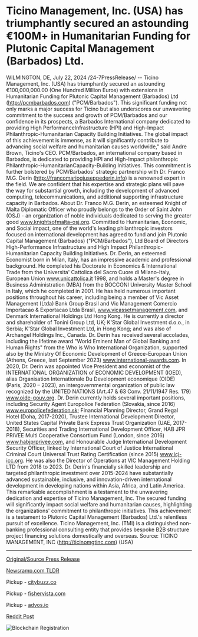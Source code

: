 # Ticino Management, Inc. (USA) has triumphantly secured an astounding €100M+ in Humanitarian Funding for Plutonic Capital Management (Barbados) Ltd.

WILMINGTON, DE, July 22, 2024 /24-7PressRelease/ -- Ticino Management, Inc. (USA) has triumphantly secured an astounding €100,000,000.00 (One Hundred Million Euros) with extensions in Humanitarian Funding for Plutonic Capital Management (Barbados) Ltd (http://pcmbarbados.com) ("PCM/Barbados"). This significant funding not only marks a major success for Ticino but also underscores our unwavering commitment to the success and growth of PCM/Barbados and our confidence in its prospects, a Barbados International company dedicated to providing High PerformanceInfrastructure (HPI) and High-Impact Philanthropic-Humanitarian Capacity Building Initiatives. The global impact of this achievement is immense, as it will significantly contribute to advancing social welfare and humanitarian causes worldwide," said Andre Brown, Ticino's CEO.  PCM/Barbados, an international company based in Barbados, is dedicated to providing HPI and High-Impact philanthropic Philanthropic-HumanitarianCapacity-Building Initiatives. This commitment is further bolstered by PCM/Barbados' strategic partnership with Dr. Franco M.G. Derin (http://francomariogiuseppederin.info) is a renowned expert in the field. We are confident that his expertise and strategic plans will pave the way for substantial growth, including the development of advanced computing, telecommunications, and additional supporting infrastructure capacity in Barbados.  About Dr. Franco M.G. Derin, an esteemed Knight of Malta Diplomatic Officer who proudly belongs to the Order of Saint John (OSJ) - an organization of noble individuals dedicated to serving the greater good www.knightsofmalta-osj.org.   Committed to Humanitarian, Economic, and Social impact, one of the world's leading philanthropic investors focused on international development has agreed to fund and join Plutonic Capital Management (Barbados) ("PCM/Barbados"), Ltd Board of Directors High-Performance Infrastructure and High Impact Philanthropic-Humanitarian Capacity Building Initiatives. Dr. Derin, an esteemed Economist born in Milan, Italy, has an impressive academic and professional background. He completed his Doctorate in Economics & International Trade from the Universita' Cattolica del Sacro Cuore di Milano-Italy, European Union www.unicattolica.it 1998, and holds a Master's degree in Business Administration (MBA) from the BOCCONI University Master School in Italy, which he completed in 2001. He has held numerous important positions throughout his career, including being a member of Vic Asset Management (Ltda) Bank Group Brasil and Vic Management Comercio Importacao & Exportacao Ltda Brasil, www.vicassetmanagement.com, and Denmark International Holdings Ltd Hong Kong. He is currently a director and shareholder of Tonini Group Ltd, UK; K'Star Global Investment d.o.o., in Serbia; K'Star Global Investment Ltd, in Hong Kong; and was also of Archangel Holdings Inc., Canada. Dr. Derin has received several accolades, including the lifetime award "World Eminent Man of Global Banking and Human Rights" from the Who is Who International Organization, supported also by the Ministry Of Economic Development of Greece-European Union (Athens, Greece, last September 2023) www.international-awards.com.   In 2020, Dr. Derin was appointed Vice President and economist of the INTERNATIONAL ORGANIZATION of ECONOMIC DEVELOPMENT (IOED), alias Organisation Internationale Du Development economique (OIDE) (Paris, 2020 – 2023), an intergovernmental organization of public law recognized by the UNITED NATIONS (Art.47 & 63 Conv. 21/11/1947 Res. 179) www.oide-gouv.org. Dr. Derin currently holds several important positions, including Security Agent Europolice Federation (Slovakia, since 2016) www.europolicefederation.sk; Financial Planning Director, Grand Regal Hotel (Doha, 2017-2020), Trustee International Development Director, United States Capital Private Bank Express Trust Organization (UAE, 2017-2018), Securities and Trading International Development Officer, HAB JPR PRIVEE Multi Cooperative Consortium Fund (London, since 2016) www.habjprprivee.com, and Honourable Judge International Development Security Officer, linked by International Court of Justice International Criminal Court Universal Trust Rating Certification (since 2015) www.icj-icc.org. He was also the Director of Operations at VIC Management Holding LTD from 2018 to 2023. Dr. Derin's financially skilled leadership and targeted philanthropic investment over 2015-2024 have substantially advanced sustainable, inclusive, and innovation-driven international development in developing nations within Asia, Africa, and Latin America. This remarkable accomplishment is a testament to the unwavering dedication and expertise of Ticino Management, Inc. The secured funding will significantly impact social welfare and humanitarian causes, highlighting the organizations' commitment to philanthropic initiatives. This achievement is a testament to Plutonic Capital Management (Barbados) Ltd.'s relentless pursuit of excellence.  Ticino Management, Inc. (TMI) is a distinguished non-banking professional consulting entity that provides bespoke B2B structure project financing solutions domestically and overseas.  Source: TICINO MANAGEMENT, INC (http://ticinomgtinc.com) (USA) 

---

[Original/Source Press Release](https://www.24-7pressrelease.com/press-release/512734/ticino-management-inc-usa-has-triumphantly-secured-an-astounding-100m-in-humanitarian-funding-for-plutonic-capital-management-barbados-ltd)
                    

[Newsramp.com TLDR](https://newsramp.com/curated-news/ticino-management-inc-secures-eur100m-funding-for-plutonic-capital-management/97d31922b311bbe3d03f4b7f275e099d) 


Pickup - [citybuzz.co](https://citybuzz.co/2024/07/22/ticino-management-secures-eur100m-humanitarian-funding-for-plutonic-capital-management)

Pickup - [fishervista.com](https://fishervista.com/en/ticino-management-secures-eur100m-in-humanitarian-funding-for-plutonic-capital-management/20245142)

Pickup - [advos.io](https://advos.io/en/ticino-management-secures-eur100m-in-humanitarian-funding-for-plutonic-capital-management/20245142)
 



[Reddit Post](https://www.reddit.com/r/newsramp/comments/1e9817j/ticino_management_inc_secures_100m_funding_for/) 



![Blockchain Registration](https://cdn.newsramp.app/24-7PressRelease/qrcode/247/22/gulfBVco.webp)